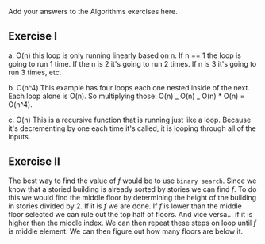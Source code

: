 Add your answers to the Algorithms exercises here.

## Exercise I

a. O(n) this loop is only running linearly based on n. If n == 1 the loop is going to run 1 time. If the n is 2 it's going to run 2 times. If n is 3 it's going to run 3 times, etc.

b. O(n^4) This example has four loops each one nested inside of the next. Each loop alone is O(n). So multiplying those: O(n) _ O(n) _ O(n) \* O(n) = O(n^4).

c. O(n) This is a recursive function that is running just like a loop. Because it's decrementing by one each time it's called, it is looping through all of the inputs.

## Exercise II

The best way to find the value of _f_ would be to use `binary search`. Since we know that a storied building is already sorted by stories we can find _f_. To do this we would find the middle floor by determining the height of the building in stories divided by 2. If it is _f_ we are done. If _f_ is lower than the middle floor selected we can rule out the top half of floors. And vice versa... if it is higher than the middle index. We can then repeat these steps on loop until _f_ is middle element. We can then figure out how many floors are below it.
